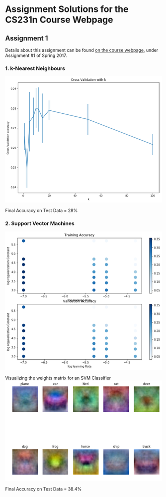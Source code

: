 Assignment Solutions for the CS231n Course Webpage
=======

## Assignment 1

Details about this assignment can be found [on the course webpage](http://cs231n.github.io/), under Assignment #1 of Spring 2017.

### 1. k-Nearest Neighbours
![kNN Cross-Validation](https://github.com/shreyaspadhy/CS231n/blob/master/k-Nearest%20Neighbours.png)

Final Accuracy on Test Data = 28%
### 2. Support Vector Machines
![SVM Hyperparameter Tuning](https://github.com/shreyaspadhy/CS231n/blob/master/svm_hyperparameter.png)

Visualizing the weights matrix for an SVM Classifier
![SVM Weights](https://github.com/shreyaspadhy/CS231n/blob/master/svm_weights.png)

Final Accuracy on Test Data = 38.4%


